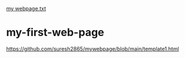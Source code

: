 [my webpage.txt](https://github.com/suresh2865/mywebpage/files/7948259/my.webpage.txt)
# my-first-web-page
https://github.com/suresh2865/mywebpage/blob/main/template1.html

